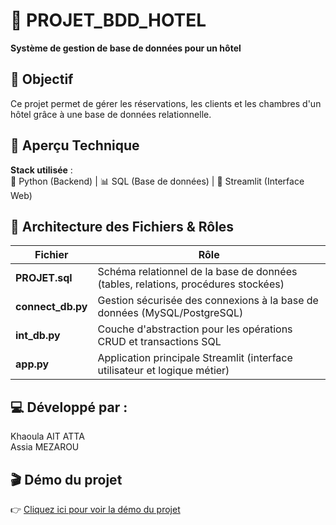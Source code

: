 # 🏨 PROJET_BDD_HOTEL  
**Système de gestion de base de données pour un hôtel**  
## 🎯 Objectif  
Ce projet permet de gérer les réservations, 
les clients et les chambres d'un hôtel grâce à une base de données relationnelle.
## 🌟 Aperçu Technique
**Stack utilisée** :  
🐍 Python (Backend) | 📊 SQL (Base de données) | 🎨 Streamlit (Interface Web)  
## 📂 Architecture des Fichiers & Rôles

| Fichier         | Rôle                                                                 |
|-----------------|----------------------------------------------------------------------|
| **PROJET.sql**  | Schéma relationnel de la base de données (tables, relations, procédures stockées) |
| **connect_db.py** | Gestion sécurisée des connexions à la base de données (MySQL/PostgreSQL) |
| **int_db.py**   | Couche d'abstraction pour les opérations CRUD et transactions SQL    |
| **app.py**      | Application principale Streamlit (interface utilisateur et logique métier) |

## 💻 Développé par :
Khaoula AIT ATTA                                                                                                                                                                           
Assia MEZAROU
## 🎬 Démo du projet

👉 [Cliquez ici pour voir la démo du projet](https://drive.google.com/file/d/1-vIJpZ-jOfMXDqijfMPgDtkDsEnRotUL/view?usp=sharing)
